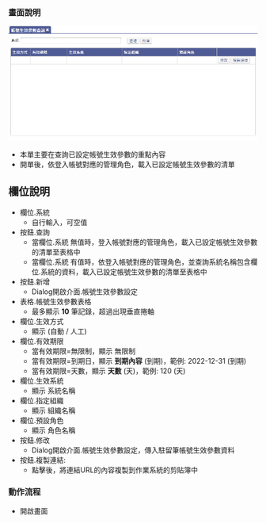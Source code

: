 ### <div id="view">畫面說明</div>

![表單畫面]

* 本單主要在查詢已設定帳號生效參數的重點內容
* 開單後，依登入帳號對應的管理角色，載入已設定帳號生效參數的清單

## <div id="object-desc">欄位說明</div>

* 欄位.系統
    * 自行輸入，可空值
* 按鈕.查詢
    * 當欄位.系統 無值時，登入帳號對應的管理角色，載入已設定帳號生效參數的清單至表格中
    * 當欄位.系統 有值時，依登入帳號對應的管理角色，並查詢系統名稱包含欄位.系統的資料，載入已設定帳號生效參數的清單至表格中
* 按鈕.新增
    * Dialog開啟介面.帳號生效參數設定
* 表格.帳號生效參數表格
    * 最多顯示 **10** 筆記錄，超過出現垂直捲軸
* 欄位.生效方式
    * 顯示 (自動 / 人工)
* 欄位.有效期限
    * 當有效期限=無限制，顯示 無限制
    * 當有效期限=到期日，顯示 **到期內容** (到期)，範例: 2022-12-31 (到期)
    * 當有效期限=天數，顯示 **天數** (天)，範例: 120 (天)
* 欄位.生效系統
    * 顯示 系統名稱
* 欄位.指定組織
    * 顯示 組織名稱
* 欄位.預設角色 
    * 顯示 角色名稱
* 按鈕.修改
    * Dialog開啟介面.帳號生效參數設定，傳入駐留筆帳號生效參數資料    
* 按鈕.複製連結: 
    * 點擊後，將連結URL的內容複製到作業系統的剪貼簿中


### <div id="action">動作流程</div>
* 開啟畫面


[表單畫面]:attachment/account_effect_param_query.png "表單畫面"
